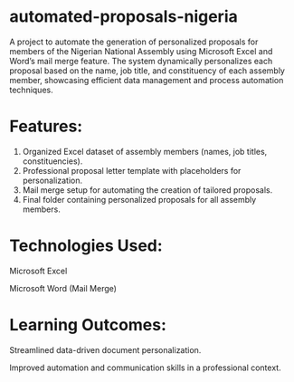 # automated-proposals-nigeria
A project to automate the generation of personalized proposals for members of the Nigerian National Assembly using Microsoft Excel and Word’s mail merge feature. The system dynamically personalizes each proposal based on the name, job title, and constituency of each assembly member, showcasing efficient data management and process automation techniques.

# Features:

1. Organized Excel dataset of assembly members (names, job titles, constituencies).
2. Professional proposal letter template with placeholders for personalization.
3. Mail merge setup for automating the creation of tailored proposals.
4. Final folder containing personalized proposals for all assembly members.

# Technologies Used:

Microsoft Excel

Microsoft Word (Mail Merge)

# Learning Outcomes:

Streamlined data-driven document personalization.

Improved automation and communication skills in a professional context.
